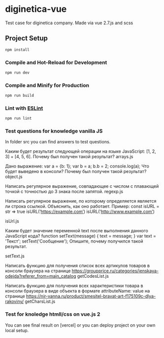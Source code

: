 # diginetica-vue

Test case for diginetica company. Made via vue 2.7.js and scss

## Project Setup

```sh
npm install
```

### Compile and Hot-Reload for Development

```sh
npm run dev
```

### Compile and Minify for Production

```sh
npm run build
```

### Lint with [ESLint](https://eslint.org/)

```sh
npm run lint
```

### Test questions for knowledge vanilla JS

In folder src you can find answers to test questions.

Каким будет результат следующей операции на языке JavaScript: [1, 2, 3] + [4, 5, 6]. Почему был получен такой результат? arrays.js

Дано выражение:
var a = {b: 1};
var b = a;
b.b = 2;
console.log(a);
Что будет выведено в консоли? Почему был получен такой результат?
object.js

Написать регулярное выражение, совпадающее с числом с плавающей точкой с точностью до 3 знака после запятой.
regexp.js

Написать регулярное выражение, по которому определяется является ли строка ссылкой. Объяснить, как оно работает.
Пример:
const isURL = str => true
isURL(‘https://example.com’)
isURL(‘http://www.example.com’)

isUrl.js

Каким будет значение переменной text после выполнения данного JavaScript кода? 
function setText(message) { 
text = message;
 }
 var text = 'Текст';
 setText('Сообщение');
Опишите, почему получился такой результат.

setText.js

Написать функцию для получения список всех артикулов товаров в консоли браузера на странице https://groupprice.ru/categories/jenskaya-odejda?referer_from=main_catalog
getCodesList.js

Написать функцию для получения всех характеристики товара в консоли браузера в виде объекта в формате attributeName: value на странице https://nir-vanna.ru/product/smesitel-bravat-art-f175109c-dlya-rakoviny/
getCharsList.js

### Test for knoledge htmll/css on vue.js 2

You can see final result on [vercel] or you can deploy project on your own local setup.

